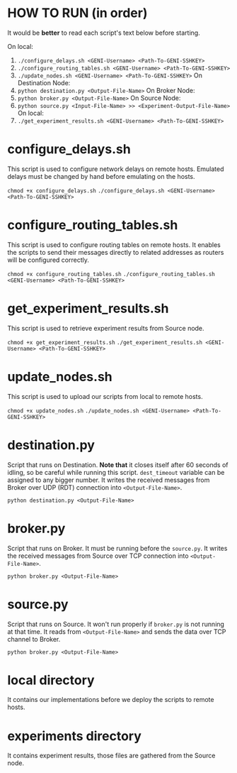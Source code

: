 # HOW TO RUN (in order)
It would be **better** to read each script's text below before starting.

On local:
1. `./configure_delays.sh <GENI-Username> <Path-To-GENI-SSHKEY>`
2. `./configure_routing_tables.sh <GENI-Username> <Path-To-GENI-SSHKEY>`
3. `./update_nodes.sh <GENI-Username> <Path-To-GENI-SSHKEY>`
On Destination Node:
4. `python destination.py <Output-File-Name>`
On Broker Node:
5. `python broker.py <Output-File-Name>`
On Source Node:
6. `python source.py <Input-File-Name> >> <Experiment-Output-File-Name>`
On local:
7. `./get_experiment_results.sh <GENI-Username> <Path-To-GENI-SSHKEY>`

# configure_delays.sh
This script is used to configure network delays on remote hosts. Emulated
delays must be changed by hand before emulating on the hosts.

`chmod +x configure_delays.sh`
`./configure_delays.sh <GENI-Username> <Path-To-GENI-SSHKEY>`

# configure_routing_tables.sh
This script is used to configure routing tables on remote hosts. It enables the
scripts to send their messages directly to related addresses as routers will be
configured correctly.

`chmod +x configure_routing_tables.sh`
`./configure_routing_tables.sh <GENI-Username> <Path-To-GENI-SSHKEY>`

# get_experiment_results.sh
This script is used to retrieve experiment results from Source node.

`chmod +x get_experiment_results.sh`
`./get_experiment_results.sh <GENI-Username> <Path-To-GENI-SSHKEY>`

# update_nodes.sh
This script is used to upload our scripts from local to remote hosts.

`chmod +x update_nodes.sh`
`./update_nodes.sh <GENI-Username> <Path-To-GENI-SSHKEY>`

# destination.py
Script that runs on Destination. **Note that** it closes itself after 60 seconds
of idling, so be careful while running this script. `dest_timeout` variable can
be assigned to any bigger number. It writes the received messages from Broker
over UDP (RDT) connection into `<Output-File-Name>`.

`python destination.py <Output-File-Name>`

# broker.py
Script that runs on Broker. It must be running before the `source.py`. It
writes the received messages from Source over TCP connection into 
 `<Output-File-Name>`.

`python broker.py <Output-File-Name>`

# source.py
Script that runs on Source. It won't run properly if `broker.py` is not running
at that time. It reads from `<Output-File-Name>` and sends the data over TCP
channel to Broker.

`python broker.py <Output-File-Name>`

# local directory
It contains our implementations before we deploy the scripts to remote hosts.

# experiments directory
It contains experiment results, those files are gathered from the Source node.